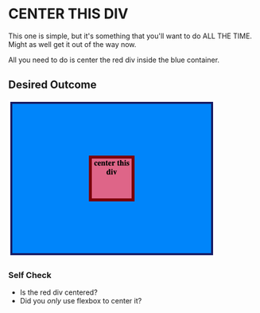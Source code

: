 # CENTER THIS DIV
This one is simple, but it's something that you'll want to do ALL THE TIME.  Might as well get it out of the way now.

All you need to do is center the red div inside the blue container.

## Desired Outcome
![outcome](./images/desired-outcome.png)

### Self Check
- Is the red div centered?
- Did you _only_ use flexbox to center it?

